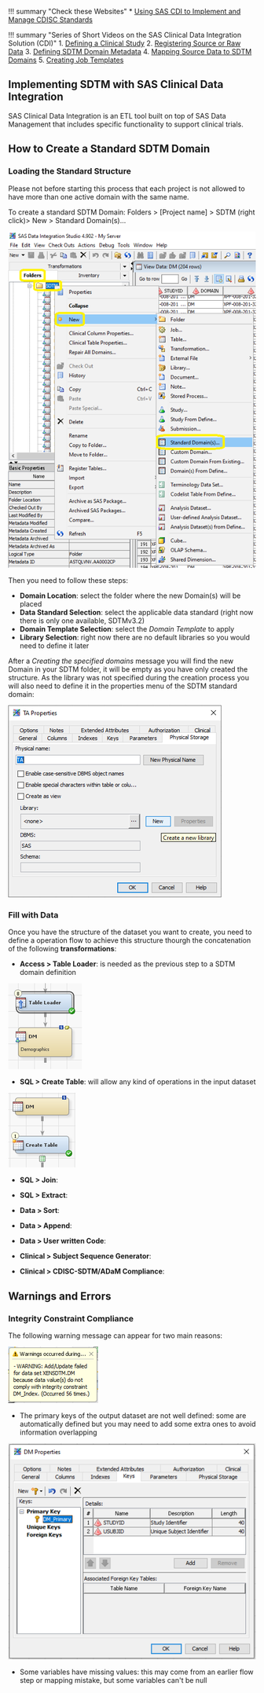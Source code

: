 !!! summary "Check these Websites"
    * [Using SAS CDI to Implement and Manage CDISC Standards](https://www.yumpu.com/en/document/view/32137420/using-sas-clinical-data-integration-to-implement-and-phuse-wiki)


!!! summary "Series of Short Videos on the SAS Clinical Data Integration Solution (CDI)"
    1. [Defining a Clinical Study](https://youtu.be/JftoqxZdd5I)
    2. [Registering Source or Raw Data](https://youtu.be/lRz5t5UIN_U)
    3. [Defining SDTM Domain Metadata](https://youtu.be/kockvXrONiE)
    4. [Mapping Source Data to SDTM Domains](https://youtu.be/h0Ds8zr5DHc)
    5. [Creating Job Templates](https://youtu.be/vEOy6EkTbIA)

## Implementing SDTM with SAS Clinical Data Integration

SAS Clinical Data Integration is an ETL tool built on top of SAS Data Management that includes specific functionality to support clinical trials.

## How to Create a Standard SDTM Domain

### Loading the Standard Structure

Please not before starting this process that each project is not allowed to have more than one active domain with the same name.

To create a standard SDTM Domain:
Folders > [Project name] > SDTM (right click)> New > Standard Domain(s)...

![new-standard-domain](../images/CDI/new-standard-domain.png "New Standard Domain")

Then you need to follow these steps:

  * **Domain Location**: select the folder where the new Domain(s) will be placed
  * **Data Standard Selection**: select the applicable data standard (right now there is only one available, SDTMv3.2)
  * **Domain Template Selection**: select the *Domain Template* to apply
  * **Library Selection**: right now there are no default libraries so you would need to define it later 

After a *Creating the specified domains* message you will find the new Domain in your SDTM folder, it will be empty as you have only created the structure.
As the library was not specified during the creation process you will also need to define it in the properties menu of the SDTM standard domain:

![assign-library-to-standard-domain](../images/CDI/assign-library-to-standard-domain.png "Assigning library to standard domain")

### Fill with Data

Once you have the structure of the dataset you want to create, you need to define a operation flow to achieve this structure thourgh the concatenation of the following **transformations**: 

  * **Access > Table Loader**: is needed as the previous step to a SDTM domain definition
  
  ![table-loader](../images/CDI/table-loader.PNG "Table Loader")
  
  * **SQL > Create Table**: will allow any kind of operations in the input dataset
  
  ![create-table](../images/CDI/create-table.PNG "Create Table")
  
  * **SQL > Join**:
  
  * **SQL > Extract**:
  
  * **Data > Sort**:
  
  * **Data > Append**:
  
  * **Data > User written Code**:
  
  * **Clinical > Subject Sequence Generator**:
  
  * **Clinical > CDISC-SDTM/ADaM Compliance**:

## Warnings and Errors
  
### Integrity Constraint Compliance
The following warning message can appear for two main reasons:

![integrity-constraint](../images/CDI/integrity-constraint.PNG "Integrity Constraint")

  * The primary keys of the output dataset are not well defined: some are automatically defined but you may need to add some extra ones to avoid information overlapping
  
  ![primary-keys](../images/CDI/primary-keys.PNG "Primary Keys")
  
  * Some variables have missing values: this may come from an earlier flow step or mapping mistake, but some variables can't be null 
